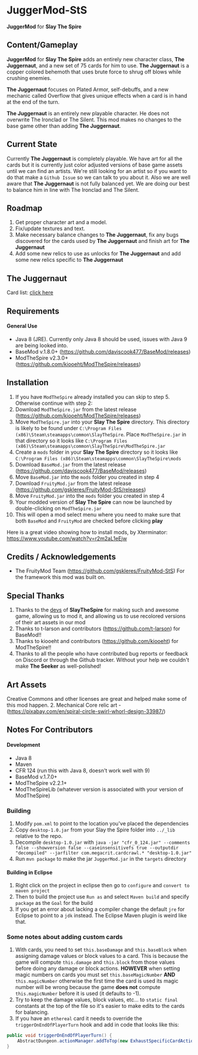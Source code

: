 # JuggerMod-StS
**JuggerMod** for **Slay The Spire**

## Content/Gameplay ##
**JuggerMod** for **Slay The Spire** adds an entirely new character class, **The Juggernaut**, and a new set of 75 cards for him to use. **The Juggernaut** is a copper colored behemoth that uses brute force to shrug off blows while crushing enemies.

**The Juggernaut** focuses on Plated Armor, self-debuffs, and a new mechanic called Overflow that gives unique effects when a card is in hand at the end of the turn.

**The Juggernaut** is an entirely new playable character. He does not overwrite The Ironclad or The Silent. This mod makes no changes to the base game other than adding **The Juggernaut**.

## Current State ##
Currently **The Juggernaut** is completely playable. We have art for all the cards but it is currently just color adjusted versions of base game assets until we can find an artists. We're still looking for an artist so if you want to do that make a `Github Issue` so we can talk to you about it. Also we are well aware that **The Juggernaut** is not fully balanced yet. We are doing our best to balance him in line with The Ironclad and The Silent.

## Roadmap ##
1. Get proper character art and a model.
2. Fix/update textures and text.
3. Make necessary balance changes to **The Juggernaut**, fix any bugs discovered for the cards used by **The Juggernaut** and finish art for **The Juggernaut**
4. Add some new relics to use as unlocks for **The Juggernaut** and add some new relics specific to **The Juggernaut**

## The Juggernaut
Card list: [click here](https://drive.google.com/file/d/1oF5-2vDYaB9jAmvdYv6Wh2b7CPiMsN8D/view)

## Requirements ##
#### General Use ####
* Java 8 (JRE). Currently only Java 8 should be used, issues with Java 9 are being looked into.
* BaseMod v.1.8.0+ (https://github.com/daviscook477/BaseMod/releases)
* ModTheSpire v2.3.0+ (https://github.com/kiooeht/ModTheSpire/releases)

## Installation ##
1. If you have `ModTheSpire` already installed you can skip to step 5. Otherwise continue with step 2:
2. Download `ModTheSpire.jar` from the latest release (https://github.com/kiooeht/ModTheSpire/releases)
3. Move `ModTheSpire.jar` into your **Slay The Spire** directory. This directory is likely to be found under `C:\Program Files (x86)\Steam\steamapps\common\SlayTheSpire`. Place `ModTheSpire.jar` in that directory so it looks like `C:\Program Files (x86)\Steam\steamapps\common\SlayTheSpire\ModTheSpire.jar`
4. Create a `mods` folder in your **Slay The Spire** directory so it looks like `C:\Program Files (x86)\Steam\steamapps\common\SlayTheSpire\mods`
5. Download `BaseMod.jar` from the latest release (https://github.com/daviscook477/BaseMod/releases)
6. Move `BaseMod.jar` into the `mods` folder you created in step 4
7. Download `FruityMod.jar` from the latest release (https://github.com/gskleres/FruityMod-StS/releases)
8. Move `FruityMod.jar` into the `mods` folder you created in step 4
9. Your modded version of **Slay The Spire** can now be launched by double-clicking on `ModTheSpire.jar`
10. This will open a mod select menu where you need to make sure that both `BaseMod` and `FruityMod` are checked before clicking **play**

Here is a great video showing how to install mods, by Xterminator: https://www.youtube.com/watch?v=r2m2aL1eEjw

## Credits / Acknowledgements ##
* The FruityMod Team (https://github.com/gskleres/FruityMod-StS) For the framework this mod was built on.

## Special Thanks ##
1. Thanks to the [devs](https://www.megacrit.com/) of **SlayTheSpire** for making such and awesome game, allowing us to mod it, and allowing us to use recolored versions of their art assets in our mod
2. Thanks to t-larson and contributors (https://github.com/t-larson) for BaseMod!!
3. Thanks to kiooeht and contributors (https://github.com/kiooeht) for ModTheSpire!!
4. Thanks to all the people who have contributed bug reports or feedback on Discord or through the Github tracker. Without your help we couldn't make **The Seeker** as well-polished!

## Art Assets ##
Creative Commons and other licenses are great and helped make some of this mod happen.
2. Mechanical Core relic art - (https://pixabay.com/en/spiral-circle-swirl-whorl-design-33987/)

## Notes For Contributors ##

#### Development ####
* Java 8
* Maven
* CFR 124 (run this with Java 8, doesn't work well with 9)
* BaseMod v.1.7.0+
* ModTheSpire v2.2.1+
* ModTheSpireLib (whatever version is associated with your version of ModTheSpire)

### Building ##
1. Modify `pom.xml` to point to the location you've placed the dependencies
2. Copy `desktop-1.0.jar` from your Slay the Spire folder into `../_lib` relative to the repo.
3. Decompile `desktop-1.0.jar` with `java -jar "cfr_0_124.jar" --comments false --showversion false --caseinsensitivefs true --outputdir "decompiled" --jarfilter com.megacrit.cardcrawl.* "desktop-1.0.jar"`
4. Run `mvn package` to make the jar `JuggerMod.jar` in the `targets` directory

#### Building in Eclipse ###
1. Right click on the project in eclipse then go to `configure` and `convert to maven project`
2. Then to build the project use `Run as` and select `Maven build` and specify `package` as the `Goal` for the build
3. If you get an error about lacking a compiler change the default `jre` for Eclipse to point to a `jdk` instead. The Eclipse Maven plugin is weird like that.

### Some notes about adding custom cards ##
1. With cards, you need to set `this.baseDamage` and `this.baseBlock` when assigning damage values or block values to a card. This is because the game will compute `this.damage` and `this.block` from those values before doing any damage or block actions. **HOWEVER** when setting magic numbers on cards you must set `this.baseMagicNumber` **AND** `this.magicNumber` otherwise the first time the card is used its magic number will be wrong because the game **does not** compute `this.magicNumber` before it is used (it defaults to -1).
2. Try to keep the damage values, block values, etc... to `static final` constants at the top of the file so it's easier to make edits to the cards for balancing.
3. If you have an `ethereal` card it needs to override the `triggerOnEndOfPlayerTurn` hook and add in code that looks like this:
```java
public void triggerOnEndOfPlayerTurn() {
	AbstractDungeon.actionManager.addToTop(new ExhaustSpecificCardAction(this, AbstractDungeon.player.hand));
}
```

